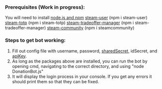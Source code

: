 ### Prerequisites (Work in progress):
You will need to install [node.js and npm](https://nodejs.org/en)
[steam-user](https://www.npmjs.com/package/steam-user) (npm i steam-user)
[steam-totp](https://www.npmjs.com/package/steam-totp) (npm i steam-totp)
[steam-tradeoffer-manager](https://www.npmjs.com/package/steam-tradeoffer-manager) (npm i steam-tradeoffer-manager)
[steam-community](https://www.npmjs.com/package/steamcommunity) (npm i steamcommunity)

### Steps to get bot working:
1. Fill out config file with username, password, [sharedSecret](https://gist.github.com/mathielo/8367e464baa73941a075bae4dd5eed90), idSecret, and [apiKey](https://steamcommunity.com/dev/apikey).
2. As long as the packages above are installed, you can run the bot by opening cmd, navigating to the correct directory, and using "node DonationBot.js"
3. It will display the login process in your console. If you get any errors it should print them so that they can be fixed.
